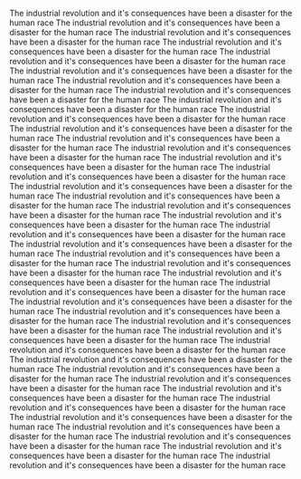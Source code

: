 The industrial revolution and it's consequences have been a disaster for the human race
The industrial revolution and it's consequences have been a disaster for the human race
The industrial revolution and it's consequences have been a disaster for the human race
The industrial revolution and it's consequences have been a disaster for the human race
The industrial revolution and it's consequences have been a disaster for the human race
The industrial revolution and it's consequences have been a disaster for the human race
The industrial revolution and it's consequences have been a disaster for the human race
The industrial revolution and it's consequences have been a disaster for the human race
The industrial revolution and it's consequences have been a disaster for the human race
The industrial revolution and it's consequences have been a disaster for the human race
The industrial revolution and it's consequences have been a disaster for the human race
The industrial revolution and it's consequences have been a disaster for the human race
The industrial revolution and it's consequences have been a disaster for the human race
The industrial revolution and it's consequences have been a disaster for the human race
The industrial revolution and it's consequences have been a disaster for the human race
The industrial revolution and it's consequences have been a disaster for the human race
The industrial revolution and it's consequences have been a disaster for the human race
The industrial revolution and it's consequences have been a disaster for the human race
The industrial revolution and it's consequences have been a disaster for the human race
The industrial revolution and it's consequences have been a disaster for the human race
The industrial revolution and it's consequences have been a disaster for the human race
The industrial revolution and it's consequences have been a disaster for the human race
The industrial revolution and it's consequences have been a disaster for the human race
The industrial revolution and it's consequences have been a disaster for the human race
The industrial revolution and it's consequences have been a disaster for the human race
The industrial revolution and it's consequences have been a disaster for the human race
The industrial revolution and it's consequences have been a disaster for the human race
The industrial revolution and it's consequences have been a disaster for the human race
The industrial revolution and it's consequences have been a disaster for the human race
The industrial revolution and it's consequences have been a disaster for the human race
The industrial revolution and it's consequences have been a disaster for the human race
The industrial revolution and it's consequences have been a disaster for the human race
The industrial revolution and it's consequences have been a disaster for the human race
The industrial revolution and it's consequences have been a disaster for the human race
The industrial revolution and it's consequences have been a disaster for the human race
The industrial revolution and it's consequences have been a disaster for the human race
The industrial revolution and it's consequences have been a disaster for the human race
The industrial revolution and it's consequences have been a disaster for the human race
The industrial revolution and it's consequences have been a disaster for the human race
The industrial revolution and it's consequences have been a disaster for the human race
